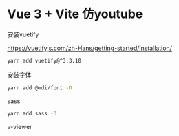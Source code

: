# Vue 3 + Vite 仿youtube

安装vuetify

https://vuetifyjs.com/zh-Hans/getting-started/installation/
```bash
yarn add vuetify@^3.3.10
```

安装字体
```bash
yarn add @mdi/font -D
```

sass
```bash
yarn add sass -D
```
v-viewer


```bash

```